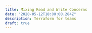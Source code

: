 ```yaml
---
title: Mixing Read and Write Concerns
date: "2020-05-12T18:00:00.284Z"
description: Terraform for teams
draft: true
---
```


